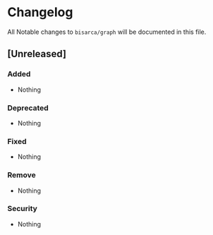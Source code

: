 # Changelog
All Notable changes to `bisarca/graph` will be documented in this file.

## [Unreleased]

### Added
- Nothing

### Deprecated
- Nothing

### Fixed
- Nothing

### Remove
- Nothing

### Security
- Nothing

